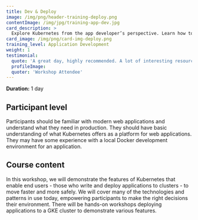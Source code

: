 ```yaml
---
title: Dev & Deploy
image: /img/png/header-training-deploy.png
contentImage: /img/jpg/training-app-dev.jpg
card_description: >
  Explore Kubernetes from the app developer’s perspective. Learn how to prepare workloads for Kubernetes while paying attention to best-practices. Hands-on labs covering Liveness Probes, Init Containers, Secrets and more.
card_image: /img/png/card-img-deploy.png
training_level: Application Development
weight: 1
testimonial:
  quote: 'A great day, highly recommended. A lot of interesting resources shared.'
  profileImage:
  quoter: 'Workshop Attendee'
---
```


**Duration:** 1 day

## Participant level
Participants should be familiar with modern web applications and understand what
they need in production. They should have basic understanding of what Kubernetes
offers as a platform for web applications. They may have some experience with a
local Docker development environment for an application.

## Course content
In this workshop, we will demonstrate the features of Kubernetes that enable end
users - those who write and deploy applications to clusters - to move faster and
more safely. We will cover many of the technologies and patterns in use today,
empowering participants to make the right decisions their environment. There
will be hands-on workshops deploying applications to a GKE cluster to
demonstrate various features.

